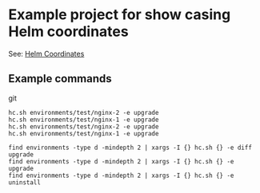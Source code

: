 # Example project for show casing Helm coordinates

See: [Helm Coordinates](https://github.com/irori-ab/helm-coord/)

## Example commands
git 
```
hc.sh environments/test/nginx-2 -e upgrade
hc.sh environments/test/nginx-1 -e upgrade
hc.sh environments/test/nginx-2 -e upgrade
hc.sh environments/test/nginx-1 -e upgrade

find environments -type d -mindepth 2 | xargs -I {} hc.sh {} -e diff upgrade
find environments -type d -mindepth 2 | xargs -I {} hc.sh {} -e upgrade
find environments -type d -mindepth 2 | xargs -I {} hc.sh {} -e uninstall
```
